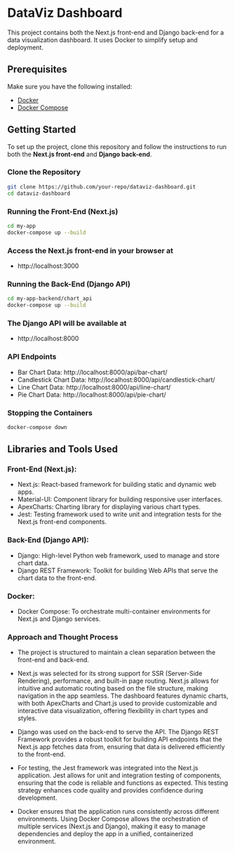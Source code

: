 # DataViz Dashboard

This project contains both the Next.js front-end and Django back-end for a data visualization dashboard. It uses Docker to simplify setup and deployment.

## Prerequisites

Make sure you have the following installed:

- [Docker](https://docs.docker.com/get-docker/)
- [Docker Compose](https://docs.docker.com/compose/install/)

## Getting Started

To set up the project, clone this repository and follow the instructions to run both the **Next.js front-end** and **Django back-end**.

### Clone the Repository

```bash
git clone https://github.com/your-repo/dataviz-dashboard.git
cd dataviz-dashboard
```
### Running the Front-End (Next.js)

```bash
cd my-app
docker-compose up --build
```
### Access the Next.js front-end in your browser at
- http://localhost:3000

### Running the Back-End (Django API)

```bash
cd my-app-backend/chart_api
docker-compose up --build
```

### The Django API will be available at
- http://localhost:8000

### API Endpoints
- Bar Chart Data: http://localhost:8000/api/bar-chart/
- Candlestick Chart Data: http://localhost:8000/api/candlestick-chart/
- Line Chart Data: http://localhost:8000/api/line-chart/
- Pie Chart Data: http://localhost:8000/api/pie-chart/

### Stopping the Containers
```bash
docker-compose down

```

## Libraries and Tools Used
### Front-End (Next.js):
- Next.js: React-based framework for building static and dynamic web apps.
- Material-UI: Component library for building responsive user interfaces.
- ApexCharts: Charting library for displaying various chart types.
- Jest: Testing framework used to write unit and integration tests for the Next.js front-end components.
### Back-End (Django API):
- Django: High-level Python web framework, used to manage and store chart data.
- Django REST Framework: Toolkit for building Web APIs that serve the chart data to the front-end.
### Docker:
- Docker Compose: To orchestrate multi-container environments for Next.js and Django services.

### Approach and Thought Process
- The project is structured to maintain a clean separation between the front-end and back-end.

- Next.js was selected for its strong support for SSR (Server-Side Rendering), performance, and built-in page routing. Next.js allows for intuitive and automatic routing based on the file structure, making navigation in the app seamless. The dashboard features dynamic charts, with both ApexCharts and Chart.js used to provide customizable and interactive data visualization, offering flexibility in chart types and styles.

- Django was used on the back-end to serve the API. The Django REST Framework provides a robust toolkit for building API endpoints that the Next.js app fetches data from, ensuring that data is delivered efficiently to the front-end.

- For testing, the Jest framework was integrated into the Next.js application. Jest allows for unit and integration testing of components, ensuring that the code is reliable and functions as expected. This testing strategy enhances code quality and provides confidence during development.

- Docker ensures that the application runs consistently across different environments. Using Docker Compose allows the orchestration of multiple services (Next.js and Django), making it easy to manage dependencies and deploy the app in a unified, containerized environment.